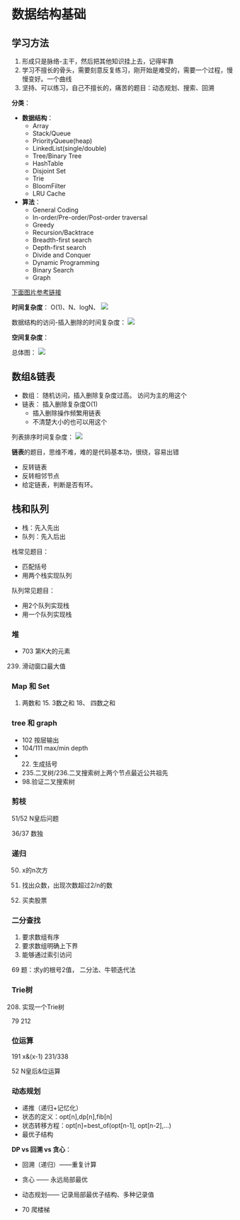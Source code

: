 
# 数据结构基础

## 学习方法

1. 形成只是脉络-主干，然后把其他知识挂上去，记得牢靠
2. 学习不擅长的骨头，需要刻意反复练习，刚开始是难受的，需要一个过程，慢慢变好。一个曲线 
3. 坚持、可以练习，自己不擅长的，痛苦的题目：动态规划、搜索、回溯

**分类**：
- **数据结构**：
  - Array
  - Stack/Queue
  - PriorityQueue(heap)
  - LinkedList(single/double)
  - Tree/Binary Tree
  - HashTable
  - Disjoint Set
  - Trie
  - BloomFilter
  - LRU Cache
- **算法**：
  - General Coding
  - In-order/Pre-order/Post-order traversal
  - Greedy
  - Recursion/Backtrace
  - Breadth-first search
  - Depth-first search
  - Divide and Conquer
  - Dynamic Programming
  - Binary Search
  - Graph


[下面图片参考链接](https://www.bigocheatsheet.com/)


**时间复杂度**：
O(1)、N、logN、
![](../img/《算法面试通关》学习笔记/《算法面试通关》学习笔记_2022-04-06-19-11.png)



数据结构的访问-插入删除的时间复杂度：
![](../img/《算法面试通关》学习笔记/《算法面试通关》学习笔记_2022-04-06-19-04.png)

**空间复杂度**：

总体图：
![](../img/《算法面试通关》学习笔记/《算法面试通关》学习笔记_2022-04-06-19-27.png)


## 数组&链表

- 数组： 随机访问，插入删除复杂度过高。 访问为主的用这个
- 链表： 插入删除复杂度O(1)
  - 插入删除操作频繁用链表
  - 不清楚大小的也可以用这个

列表排序时间复杂度：
![](../img/《算法面试通关》学习笔记/《算法面试通关》学习笔记_2022-04-06-19-03.png)


**链表**的题目，思维不难，难的是代码基本功，很绕，容易出错
- 反转链表
- 反转相邻节点
- 给定链表，判断是否有环。


 ## 栈和队列

 - 栈：先入先出
 - 队列：先入后出



栈常见题目：
- 匹配括号
- 用两个栈实现队列


队列常见题目：
- 用2个队列实现栈
- 用一个队列实现栈


### 堆


- 703 第K大的元素


239. 滑动窗口最大值




### Map 和 Set



1. 两数和    15. 3数之和   18、 四数之和



### tree  和 graph

- 102 按层输出
- 104/111 max/min depth
- 22. 生成括号
- 235.二叉树/236.二叉搜索树上两个节点最近公共祖先
- 98.验证二叉搜索树


### 剪枝
51/52 N皇后问题


36/37  数独

### 递归

50. x的n次方

169. 找出众数，出现次数超过2/n的数

122. 买卖股票



### 二分查找

1. 要求数组有序
2. 要求数组明确上下界
3. 能够通过索引访问

69 题：求y的根号2值， 二分法、牛顿迭代法



### Trie树

208. 实现一个Trie树


79
212



### 位运算

191 x&(x-1)
231/338

52 N皇后&位运算


### 动态规划

- 递推（递归+记忆化）
- 状态的定义：opt[n],dp[n],fib[n]
- 状态转移方程：opt[n]=best_of(opt[n-1], opt[n-2],...)
- 最优子结构



**DP vs 回溯 vs 贪心**：

- 回溯（递归）——重复计算
- 贪心 —— 永远局部最优
- 动态规划—— 记录局部最优子结构、多种记录值


- 70 爬楼梯